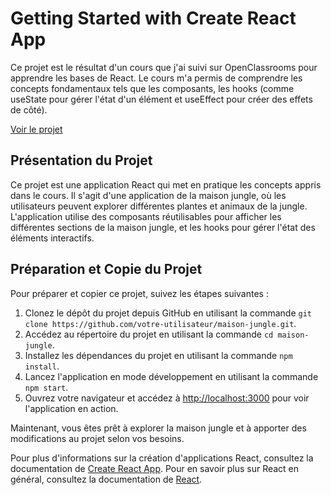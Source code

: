 # Getting Started with Create React App

Ce projet est le résultat d'un cours que j'ai suivi sur OpenClassrooms pour apprendre les bases de React. Le cours m'a permis de comprendre les concepts fondamentaux tels que les composants, les hooks (comme useState pour gérer l'état d'un élément et useEffect pour créer des effets de côté).

[Voir le projet](https://debutez-avec-react.vercel.app/)

## Présentation du Projet

Ce projet est une application React qui met en pratique les concepts appris dans le cours. Il s'agit d'une application de la maison jungle, où les utilisateurs peuvent explorer différentes plantes et animaux de la jungle. L'application utilise des composants réutilisables pour afficher les différentes sections de la maison jungle, et les hooks pour gérer l'état des éléments interactifs.

## Préparation et Copie du Projet

Pour préparer et copier ce projet, suivez les étapes suivantes :

1. Clonez le dépôt du projet depuis GitHub en utilisant la commande `git clone https://github.com/votre-utilisateur/maison-jungle.git`.
2. Accédez au répertoire du projet en utilisant la commande `cd maison-jungle`.
3. Installez les dépendances du projet en utilisant la commande `npm install`.
4. Lancez l'application en mode développement en utilisant la commande `npm start`.
5. Ouvrez votre navigateur et accédez à [http://localhost:3000](http://localhost:3000) pour voir l'application en action.

Maintenant, vous êtes prêt à explorer la maison jungle et à apporter des modifications au projet selon vos besoins.

Pour plus d'informations sur la création d'applications React, consultez la documentation de [Create React App](https://facebook.github.io/create-react-app/docs/getting-started). Pour en savoir plus sur React en général, consultez la documentation de [React](https://reactjs.org/).